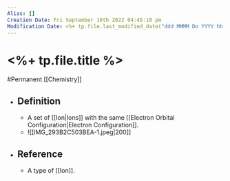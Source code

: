 ```yaml
---
Alias: []
Creation Date: Fri September 16th 2022 04:45:18 pm 
Modification Date: <%+ tp.file.last_modified_date("ddd MMMM Do YYYY hh:mm:ss a") %>
---
```

# <%+ tp.file.title %>
#Permanent [[Chemistry]]

- ## Definition
	- A set of [[Ion|Ions]] with the same [[Electron Orbital Configuration|Electron Configuration]].
	- ![[IMG_293B2C503BEA-1.jpeg|200]]
- ## Reference
	- A type of [[Ion]].